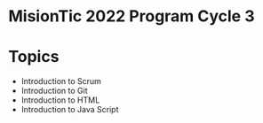 # MisionTic 2022 Program Cycle 3

# Topics
- Introduction to Scrum
- Introduction to Git
- Introduction to HTML
- Introduction to Java Script